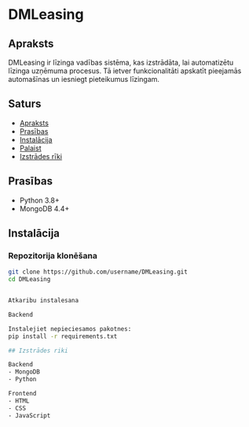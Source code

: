 # DMLeasing

## Apraksts
DMLeasing ir līzinga vadības sistēma, kas izstrādāta, lai automatizētu līzinga uzņēmuma procesus. Tā ietver funkcionalitāti apskatīt pieejamās automašīnas un iesniegt pieteikumus līzingam.

## Saturs
- [Apraksts](#apraksts)
- [Prasības](#prasības)
- [Instalācija](#instalācija)
- [Palaist](#palaist)
- [Izstrādes rīki](#izstrādes-rīki)
  

## Prasības
- Python 3.8+
- MongoDB 4.4+

## Instalācija

### Repozitorija klonēšana
```bash
git clone https://github.com/username/DMLeasing.git
cd DMLeasing


Atkaribu instalesana

Backend

Instalejiet nepieciesamos pakotnes:
pip install -r requirements.txt

## Izstrādes riki

Backend
- MongoDB
- Python

Frontend
- HTML
- CSS
- JavaScript


